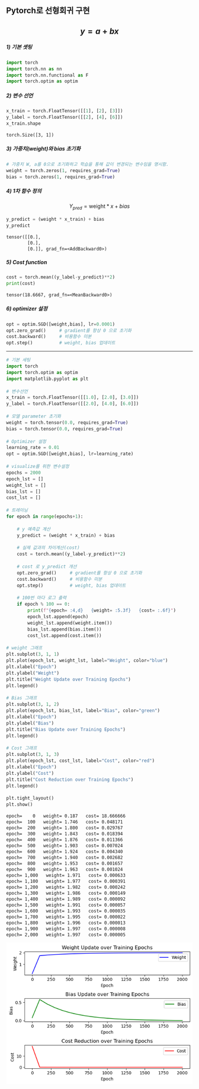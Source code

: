 ## Pytorch로 선형회귀 구현

## $$ y = a + bx $$

##### 1) 기본 셋팅


```python
import torch
import torch.nn as nn
import torch.nn.functional as F 
import torch.optim as optim
```

##### 2) 변수 선언


```python
x_train = torch.FloatTensor([[1], [2], [3]])
y_label = torch.FloatTensor([[2], [4], [6]])
x_train.shape
```




    torch.Size([3, 1])



##### 3) 가중치(weight)와 bias 초기화


```python
# 가중치 W, a를 0으로 초기화하고 학습을 통해 값이 변경되는 변수임을 명시함.
weight = torch.zeros(1, requires_grad=True) 
bias = torch.zeros(1, requires_grad=True)
```

##### 4) 1차 함수 정의

$$ Y_{pred} = \text{weight} * x + bias $$


```python
y_predict = (weight * x_train) + bias
y_predict
```




    tensor([[0.],
            [0.],
            [0.]], grad_fn=<AddBackward0>)



##### 5) Cost function


```python
cost = torch.mean((y_label-y_predict)**2)
print(cost)
```

    tensor(18.6667, grad_fn=<MeanBackward0>)


##### 6) optimizer 설정


```python
opt = optim.SGD([weight,bias], lr=0.0001)
opt.zero_grad()     # gradient를 항상 0 으로 초기화
cost.backward()     # 비용함수 미분
opt.step()          # weight, bias 업데이트
```

---


```python
# 기본 세팅
import torch
import torch.optim as optim
import matplotlib.pyplot as plt

# 변수선언
x_train = torch.FloatTensor([[1.0], [2.0], [3.0]])
y_label = torch.FloatTensor([[2.0], [4.0], [6.0]])

# 모델 parameter 초기화
weight = torch.tensor(0.0, requires_grad=True) 
bias = torch.tensor(0.0, requires_grad=True)

# Optimizer 설정
learning_rate = 0.01
opt = optim.SGD([weight,bias], lr=learning_rate)

# visualize를 위한 변수설정 
epochs = 2000
epoch_lst = []
weight_lst = []
bias_lst = []
cost_lst = []

# 트레이닝
for epoch in range(epochs+1):
    
    # y 예측값 계산
    y_predict = (weight * x_train) + bias
    
    # 실제 값과의 차이계산(cost)
    cost = torch.mean((y_label-y_predict)**2)
    
    # cost 로 y_predict 개선
    opt.zero_grad()     # gradient를 항상 0 으로 초기화
    cost.backward()     # 비용함수 미분
    opt.step()          # weight, bias 업데이트    

    # 100번 마다 로그 출력
    if epoch % 100 == 0:
        print(f"{epoch= :4,d}   {weight= :5.3f}   {cost= :.6f}")
        epoch_lst.append(epoch)
        weight_lst.append(weight.item())
        bias_lst.append(bias.item())
        cost_lst.append(cost.item())

# weight 그래프
plt.subplot(3, 1, 1)
plt.plot(epoch_lst, weight_lst, label="Weight", color="blue")
plt.xlabel("Epoch")
plt.ylabel("Weight")
plt.title("Weight Update over Training Epochs")
plt.legend()

# Bias 그래프
plt.subplot(3, 1, 2)
plt.plot(epoch_lst, bias_lst, label="Bias", color="green")
plt.xlabel("Epoch")
plt.ylabel("Bias")
plt.title("Bias Update over Training Epochs")
plt.legend()

# Cost 그래프
plt.subplot(3, 1, 3)
plt.plot(epoch_lst, cost_lst, label="Cost", color="red")
plt.xlabel("Epoch")
plt.ylabel("Cost")
plt.title("Cost Reduction over Training Epochs")
plt.legend()

plt.tight_layout()
plt.show()
```

    epoch=    0   weight= 0.187   cost= 18.666666
    epoch=  100   weight= 1.746   cost= 0.048171
    epoch=  200   weight= 1.800   cost= 0.029767
    epoch=  300   weight= 1.843   cost= 0.018394
    epoch=  400   weight= 1.876   cost= 0.011366
    epoch=  500   weight= 1.903   cost= 0.007024
    epoch=  600   weight= 1.924   cost= 0.004340
    epoch=  700   weight= 1.940   cost= 0.002682
    epoch=  800   weight= 1.953   cost= 0.001657
    epoch=  900   weight= 1.963   cost= 0.001024
    epoch= 1,000   weight= 1.971   cost= 0.000633
    epoch= 1,100   weight= 1.977   cost= 0.000391
    epoch= 1,200   weight= 1.982   cost= 0.000242
    epoch= 1,300   weight= 1.986   cost= 0.000149
    epoch= 1,400   weight= 1.989   cost= 0.000092
    epoch= 1,500   weight= 1.991   cost= 0.000057
    epoch= 1,600   weight= 1.993   cost= 0.000035
    epoch= 1,700   weight= 1.995   cost= 0.000022
    epoch= 1,800   weight= 1.996   cost= 0.000013
    epoch= 1,900   weight= 1.997   cost= 0.000008
    epoch= 2,000   weight= 1.997   cost= 0.000005



    
![png](03_01_LinearRegression_files/03_01_LinearRegression_14_1.png)
    



```python

```

